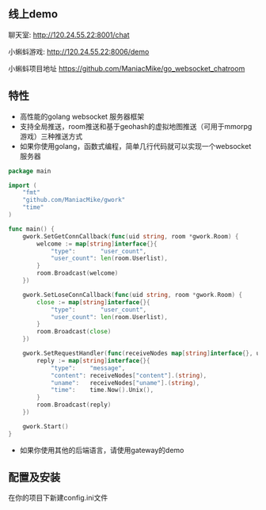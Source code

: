 ## 线上demo
聊天室: http://120.24.55.22:8001/chat


小蝌蚪游戏: http://120.24.55.22:8006/demo

小蝌蚪项目地址 https://github.com/ManiacMike/go_websocket_chatroom

## 特性
* 高性能的golang websocket 服务器框架
* 支持全局推送，room推送和基于geohash的虚拟地图推送（可用于mmorpg游戏）三种推送方式
* 如果你使用golang，函数式编程，简单几行代码就可以实现一个websocket服务器

~~~ go
package main

import (
	"fmt"
	"github.com/ManiacMike/gwork"
	"time"
)

func main() {
	gwork.SetGetConnCallback(func(uid string, room *gwork.Room) {
		welcome := map[string]interface{}{
			"type":       "user_count",
			"user_count": len(room.Userlist),
		}
		room.Broadcast(welcome)
	})

	gwork.SetLoseConnCallback(func(uid string, room *gwork.Room) {
		close := map[string]interface{}{
			"type":       "user_count",
			"user_count": len(room.Userlist),
		}
		room.Broadcast(close)
	})

	gwork.SetRequestHandler(func(receiveNodes map[string]interface{}, uid string, room *gwork.Room) {
		reply := map[string]interface{}{
			"type":    "message",
			"content": receiveNodes["content"].(string),
			"uname":   receiveNodes["uname"].(string),
			"time":    time.Now().Unix(),
		}
		room.Broadcast(reply)
	})

	gwork.Start()
}

~~~

* 如果你使用其他的后端语言，请使用gateway的demo


## 配置及安装
在你的项目下新建config.ini文件
